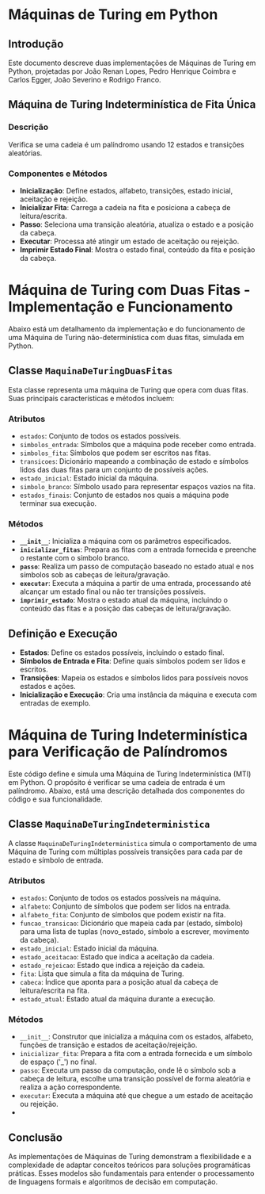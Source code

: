 # Máquinas de Turing em Python

## Introdução

Este documento descreve duas implementações de Máquinas de Turing em Python, projetadas por João Renan Lopes, Pedro Henrique Coimbra e Carlos Egger, João Severino e Rodrigo Franco. 

## Máquina de Turing Indeterminística de Fita Única

### Descrição

Verifica se uma cadeia é um palíndromo usando 12 estados e transições aleatórias.

### Componentes e Métodos

- **Inicialização**: Define estados, alfabeto, transições, estado inicial, aceitação e rejeição.
- **Inicializar Fita**: Carrega a cadeia na fita e posiciona a cabeça de leitura/escrita.
- **Passo**: Seleciona uma transição aleatória, atualiza o estado e a posição da cabeça.
- **Executar**: Processa até atingir um estado de aceitação ou rejeição.
- **Imprimir Estado Final**: Mostra o estado final, conteúdo da fita e posição da cabeça.

# Máquina de Turing com Duas Fitas - Implementação e Funcionamento

Abaixo está um detalhamento da implementação e do funcionamento de uma Máquina de Turing não-determinística com duas fitas, simulada em Python.

## Classe `MaquinaDeTuringDuasFitas`

Esta classe representa uma máquina de Turing que opera com duas fitas. Suas principais características e métodos incluem:

### Atributos
- `estados`: Conjunto de todos os estados possíveis.
- `simbolos_entrada`: Símbolos que a máquina pode receber como entrada.
- `simbolos_fita`: Símbolos que podem ser escritos nas fitas.
- `transicoes`: Dicionário mapeando a combinação de estado e símbolos lidos das duas fitas para um conjunto de possíveis ações.
- `estado_inicial`: Estado inicial da máquina.
- `simbolo_branco`: Símbolo usado para representar espaços vazios na fita.
- `estados_finais`: Conjunto de estados nos quais a máquina pode terminar sua execução.

### Métodos
- **`__init__`**: Inicializa a máquina com os parâmetros especificados.
- **`inicializar_fitas`**: Prepara as fitas com a entrada fornecida e preenche o restante com o símbolo branco.
- **`passo`**: Realiza um passo de computação baseado no estado atual e nos símbolos sob as cabeças de leitura/gravação.
- **`executar`**: Executa a máquina a partir de uma entrada, processando até alcançar um estado final ou não ter transições possíveis.
- **`imprimir_estado`**: Mostra o estado atual da máquina, incluindo o conteúdo das fitas e a posição das cabeças de leitura/gravação.

## Definição e Execução

- **Estados**: Define os estados possíveis, incluindo o estado final.
- **Símbolos de Entrada e Fita**: Define quais símbolos podem ser lidos e escritos.
- **Transições**: Mapeia os estados e símbolos lidos para possíveis novos estados e ações.
- **Inicialização e Execução**: Cria uma instância da máquina e executa com entradas de exemplo.


# Máquina de Turing Indeterminística para Verificação de Palíndromos

Este código define e simula uma Máquina de Turing Indeterminística (MTI) em Python. O propósito é verificar se uma cadeia de entrada é um palíndromo. Abaixo, está uma descrição detalhada dos componentes do código e sua funcionalidade.

## Classe `MaquinaDeTuringIndeterministica`

A classe `MaquinaDeTuringIndeterministica` simula o comportamento de uma Máquina de Turing com múltiplas possíveis transições para cada par de estado e símbolo de entrada.

### Atributos

- `estados`: Conjunto de todos os estados possíveis na máquina.
- `alfabeto`: Conjunto de símbolos que podem ser lidos na entrada.
- `alfabeto_fita`: Conjunto de símbolos que podem existir na fita.
- `funcao_transicao`: Dicionário que mapeia cada par (estado, símbolo) para uma lista de tuplas (novo_estado, símbolo a escrever, movimento da cabeça).
- `estado_inicial`: Estado inicial da máquina.
- `estado_aceitacao`: Estado que indica a aceitação da cadeia.
- `estado_rejeicao`: Estado que indica a rejeição da cadeia.
- `fita`: Lista que simula a fita da máquina de Turing.
- `cabeca`: Índice que aponta para a posição atual da cabeça de leitura/escrita na fita.
- `estado_atual`: Estado atual da máquina durante a execução.

### Métodos

- `__init__`: Construtor que inicializa a máquina com os estados, alfabeto, funções de transição e estados de aceitação/rejeição.
- `inicializar_fita`: Prepara a fita com a entrada fornecida e um símbolo de espaço ('_') no final.
- `passo`: Executa um passo da computação, onde lê o símbolo sob a cabeça de leitura, escolhe uma transição possível de forma aleatória e realiza a ação correspondente.
- `executar`: Executa a máquina até que chegue a um estado de aceitação ou rejeição.
-

## Conclusão

As implementações de Máquinas de Turing  demonstram a flexibilidade e a complexidade de adaptar conceitos teóricos para soluções programáticas práticas. Esses modelos são fundamentais para entender o processamento de linguagens formais e algoritmos de decisão em computação.
